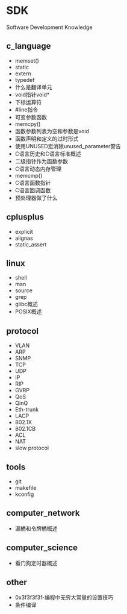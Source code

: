 # SDK
Software Development Knowledge

## c_language

* memset()
* static
* extern
* typedef
* 什么是翻译单元
* void指针void*
* 下标运算符
* #line指令
* 可变参数函数
* memcpy()
* 函数参数列表为空和参数是void
* 函数声明和定义的过时形式
* 使用UNUSED宏消除unused_parameter警告
* C语言历史和C语言标准概述
* 二级指针作为函数参数
* C语言动态内存管理
* memcmp()
* C语言函数指针
* C语言回调函数
* 预处理器做了什么

## cplusplus

* explicit
* alignas
* static_assert

## linux

* shell
* man
* source
* grep
* glibc概述
* POSIX概述

## protocol

* VLAN
* ARP
* SNMP
* TCP
* UDP
* IP
* RIP
* GVRP
* QoS
* QinQ
* Eth-trunk
* LACP
* 802.1X
* 802.1CB
* ACL
* NAT
* slow protocol

## tools

* git
* makefile
* kconfig

## computer_network

* 漏桶和令牌桶概述

## computer_science

* 看门狗定时器概述

## other

* 0x3f3f3f3f-编程中无穷大常量的设置技巧
* 条件编译
